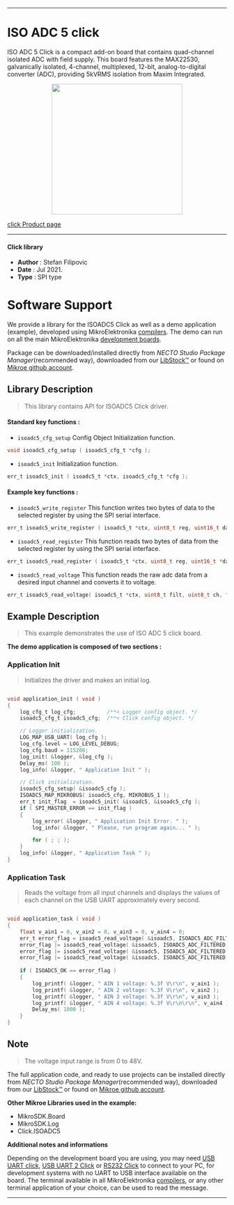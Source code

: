 
---
# ISO ADC 5 click

ISO ADC 5 Click is a compact add-on board that contains quad-channel isolated ADC with field supply. This board features the MAX22530, galvanically isolated, 4-channel, multiplexed, 12-bit, analog-to-digital converter (ADC), providing 5kVRMS isolation from Maxim Integrated.

<p align="center">
  <img src="https://download.mikroe.com/images/click_for_ide/isoadc5_click.png" height=300px>
</p>

[click Product page](https://www.mikroe.com/iso-adc-5-click)

---


#### Click library

- **Author**        : Stefan Filipovic
- **Date**          : Jul 2021.
- **Type**          : SPI type


# Software Support

We provide a library for the ISOADC5 Click
as well as a demo application (example), developed using MikroElektronika
[compilers](https://www.mikroe.com/necto-studio).
The demo can run on all the main MikroElektronika [development boards](https://www.mikroe.com/development-boards).

Package can be downloaded/installed directly from *NECTO Studio Package Manager*(recommended way), downloaded from our [LibStock&trade;](https://libstock.mikroe.com) or found on [Mikroe github account](https://github.com/MikroElektronika/mikrosdk_click_v2/tree/master/clicks).

## Library Description

> This library contains API for ISOADC5 Click driver.

#### Standard key functions :

- `isoadc5_cfg_setup` Config Object Initialization function.
```c
void isoadc5_cfg_setup ( isoadc5_cfg_t *cfg );
```

- `isoadc5_init` Initialization function.
```c
err_t isoadc5_init ( isoadc5_t *ctx, isoadc5_cfg_t *cfg );
```

#### Example key functions :

- `isoadc5_write_register` This function writes two bytes of data to the selected register by using the SPI serial interface.
```c
err_t isoadc5_write_register ( isoadc5_t *ctx, uint8_t reg, uint16_t data_in );
```

- `isoadc5_read_register` This function reads two bytes of data from the selected register by using the SPI serial interface.
```c
err_t isoadc5_read_register ( isoadc5_t *ctx, uint8_t reg, uint16_t *data_out );
```

- `isoadc5_read_voltage` This function reads the raw adc data from a desired input channel and converts it to voltage.
```c
err_t isoadc5_read_voltage( isoadc5_t *ctx, uint8_t filt, uint8_t ch, float *volt );
```

## Example Description

> This example demonstrates the use of ISO ADC 5 click board.

**The demo application is composed of two sections :**

### Application Init

> Initializes the driver and makes an initial log.

```c

void application_init ( void )
{
    log_cfg_t log_cfg;          /**< Logger config object. */
    isoadc5_cfg_t isoadc5_cfg;  /**< Click config object. */

    // Logger initialization.
    LOG_MAP_USB_UART( log_cfg );
    log_cfg.level = LOG_LEVEL_DEBUG;
    log_cfg.baud = 115200;
    log_init( &logger, &log_cfg );
    Delay_ms( 100 );
    log_info( &logger, " Application Init " );

    // Click initialization.
    isoadc5_cfg_setup( &isoadc5_cfg );
    ISOADC5_MAP_MIKROBUS( isoadc5_cfg, MIKROBUS_1 );
    err_t init_flag  = isoadc5_init( &isoadc5, &isoadc5_cfg );
    if ( SPI_MASTER_ERROR == init_flag ) 
    {
        log_error( &logger, " Application Init Error. " );
        log_info( &logger, " Please, run program again... " );

        for ( ; ; );
    }
    log_info( &logger, " Application Task " );
}

```

### Application Task

> Reads the voltage from all input channels and displays the values of each channel on the USB UART approximately every second.

```c

void application_task ( void )
{
    float v_ain1 = 0, v_ain2 = 0, v_ain3 = 0, v_ain4 = 0;
    err_t error_flag = isoadc5_read_voltage( &isoadc5, ISOADC5_ADC_FILTERED, ISOADC5_ADC_CHANNEL_1, &v_ain1 );
    error_flag |= isoadc5_read_voltage( &isoadc5, ISOADC5_ADC_FILTERED, ISOADC5_ADC_CHANNEL_2, &v_ain2 );
    error_flag |= isoadc5_read_voltage( &isoadc5, ISOADC5_ADC_FILTERED, ISOADC5_ADC_CHANNEL_3, &v_ain3 );
    error_flag |= isoadc5_read_voltage( &isoadc5, ISOADC5_ADC_FILTERED, ISOADC5_ADC_CHANNEL_4, &v_ain4 );
    
    if ( ISOADC5_OK == error_flag )
    {
        log_printf( &logger, " AIN 1 voltage: %.3f V\r\n", v_ain1 );
        log_printf( &logger, " AIN 2 voltage: %.3f V\r\n", v_ain2 );
        log_printf( &logger, " AIN 3 voltage: %.3f V\r\n", v_ain3 );
        log_printf( &logger, " AIN 4 voltage: %.3f V\r\n\r\n", v_ain4 );
        Delay_ms( 1000 );
    }
}

```

## Note

> The voltage input range is from 0 to 48V.

The full application code, and ready to use projects can be installed directly from *NECTO Studio Package Manager*(recommended way), downloaded from our [LibStock&trade;](https://libstock.mikroe.com) or found on [Mikroe github account](https://github.com/MikroElektronika/mikrosdk_click_v2/tree/master/clicks).

**Other Mikroe Libraries used in the example:**

- MikroSDK.Board
- MikroSDK.Log
- Click.ISOADC5

**Additional notes and informations**

Depending on the development board you are using, you may need
[USB UART click](http://shop.mikroe.com/usb-uart-click),
[USB UART 2 Click](http://shop.mikroe.com/usb-uart-2-click) or
[RS232 Click](http://shop.mikroe.com/rs232-click) to connect to your PC, for
development systems with no UART to USB interface available on the board. The
terminal available in all MikroElektronika
[compilers](http://shop.mikroe.com/compilers), or any other terminal application
of your choice, can be used to read the message.

---
